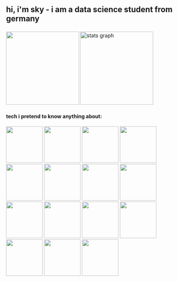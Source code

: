 <h2 align="left">hi, i'm sky - i am a data science student from germany</h2>

###

<div>
  <img align="left" height="200" src="https://i.pinimg.com/1200x/67/75/92/677592c9c0038a40c3b635e26e5ff160.jpg"  />
  <img src="https://github-readme-stats.vercel.app/api?username=sky-ash&theme=ambient_gradient&show_icons=true" height="200" alt="stats graph"  />
</div>

###
#### tech i pretend to know anything about:

<div align="left">
<img src="https://cdn.jsdelivr.net/gh/devicons/devicon@latest/icons/linux/linux-plain.svg" height="100" />
<img src="https://cdn.jsdelivr.net/gh/devicons/devicon@latest/icons/vscode/vscode-original.svg" height="100" />
<img src="https://cdn.jsdelivr.net/gh/devicons/devicon/icons/archlinux/archlinux-original.svg" height="100" />
<img src="https://cdn.jsdelivr.net/gh/devicons/devicon@latest/icons/nixos/nixos-original.svg" height="100" />
<img src="https://cdn.jsdelivr.net/gh/devicons/devicon/icons/bash/bash-original.svg" height="100" />
<img src="https://cdn.jsdelivr.net/gh/devicons/devicon@latest/icons/markdown/markdown-original.svg" height="100" />
<img src="https://cdn.jsdelivr.net/gh/devicons/devicon/icons/python/python-original.svg" height="100" />
<img src="https://cdn.jsdelivr.net/gh/devicons/devicon@latest/icons/kaggle/kaggle-original.svg" height="100" />
<img src="https://cdn.jsdelivr.net/gh/devicons/devicon@latest/icons/css3/css3-original.svg" height="100" />
<img src="https://cdn.jsdelivr.net/gh/devicons/devicon@latest/icons/html5/html5-original.svg" height="100" />
<img src="https://cdn.jsdelivr.net/gh/devicons/devicon@latest/icons/javascript/javascript-original.svg" height="100" />
<img src="https://cdn.jsdelivr.net/gh/devicons/devicon@latest/icons/react/react-original.svg" height="100" />          
<img src="https://cdn.jsdelivr.net/gh/devicons/devicon@latest/icons/firefox/firefox-original.svg" height="100" />
<img src="https://cdn.jsdelivr.net/gh/devicons/devicon@latest/icons/github/github-original.svg" height="100" />
<img src="https://cdn.jsdelivr.net/gh/devicons/devicon@latest/icons/googlecloud/googlecloud-original.svg" height="100" />   
</div>

###
